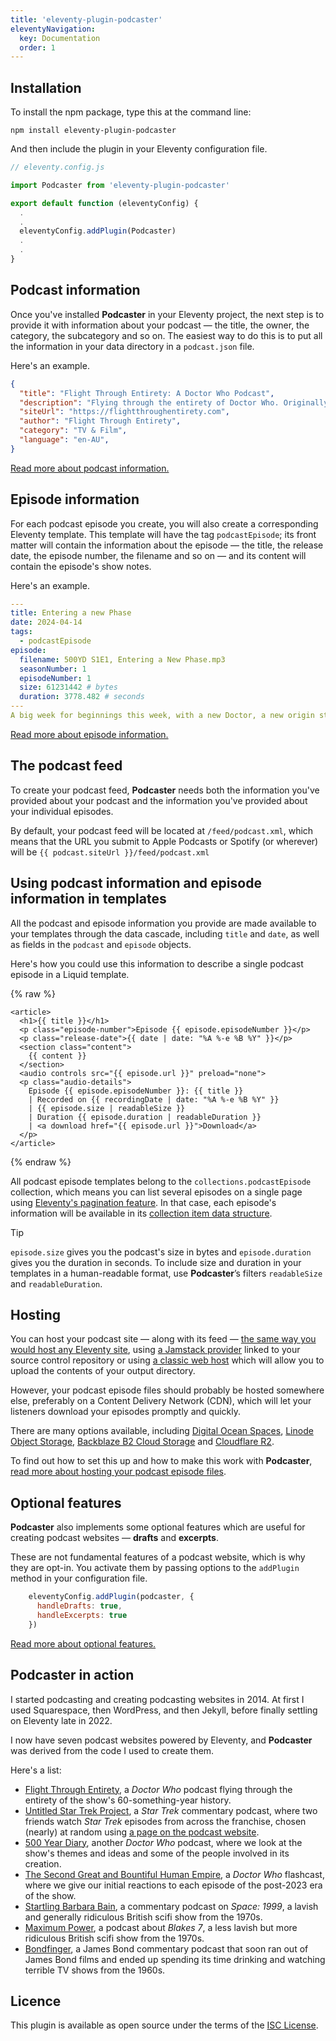 ```yaml
---
title: 'eleventy-plugin-podcaster'
eleventyNavigation:
  key: Documentation
  order: 1
---
```

## Installation

To install the npm package, type this at the command line:

```shell
npm install eleventy-plugin-podcaster
```

And then include the plugin in your Eleventy configuration file.

```js
// eleventy.config.js

import Podcaster from 'eleventy-plugin-podcaster'

export default function (eleventyConfig) {
  .
  .
  eleventyConfig.addPlugin(Podcaster)
  .
  .
}
```

## Podcast information

Once you've installed **Podcaster** in your Eleventy project, the next step is to provide it with information about your podcast — the title, the owner, the category, the subcategory and so on. The easiest way to do this is to put all the information in your data directory in a `podcast.json` file.

Here's an example.

```json
{
  "title": "Flight Through Entirety: A Doctor Who Podcast",
  "description": "Flying through the entirety of Doctor Who. Originally with cake, but now with guests.",
  "siteUrl": "https://flightthroughentirety.com",
  "author": "Flight Through Entirety",
  "category": "TV & Film",
  "language": "en-AU",
}
```

[Read more about podcast information.](podcast-information.md)

## Episode information

For each podcast episode you create, you will also create a corresponding Eleventy template. This template will have the tag `podcastEpisode`; its front matter will contain the information about the episode — the title, the release date, the episode number, the filename and so on — and its content will contain the episode's show notes.

Here's an example.

```yaml
---
title: Entering a new Phase
date: 2024-04-14
tags:
  - podcastEpisode
episode:
  filename: 500YD S1E1, Entering a New Phase.mp3
  seasonNumber: 1
  episodeNumber: 1
  size: 61231442 # bytes
  duration: 3778.482 # seconds
---
A big week for beginnings this week, with a new Doctor, a new origin story for the Daleks, and a whole new approach to defeating the bad guys. Oh, and a new podcast to discuss them all on. So let's welcome Patrick Troughton to the studio floor, as we discuss _The Power of the Daleks_.

```

[Read more about episode information.](episode-information.md)

## The podcast feed

To create your podcast feed, **Podcaster** needs both the information you've provided about your podcast and the information you've provided about your individual episodes.

By default, your podcast feed will be located at `/feed/podcast.xml`, which means that the URL you submit to Apple Podcasts or Spotify (or wherever) will be `{{ podcast.siteUrl }}/feed/podcast.xml`

## Using podcast information and episode information in templates

All the podcast and episode information you provide are made available to your templates through the data cascade, including `title` and `date`, as well as fields in the `podcast` and `episode` objects.

Here's how you could use this information to describe a single podcast episode in a Liquid template.

{% raw %}

```liquid
<article>
  <h1>{{ title }}</h1>
  <p class="episode-number">Episode {{ episode.episodeNumber }}</p>
  <p class="release-date">{{ date | date: "%A %-e %B %Y" }}</p>
  <section class="content">
    {{ content }}
  </section>
  <audio controls src="{{ episode.url }}" preload="none">
  <p class="audio-details">
    Episode {{ episode.episodeNumber }}: {{ title }}
    | Recorded on {{ recordingDate | date: "%A %-e %B %Y" }}
    | {{ episode.size | readableSize }}
    | Duration {{ episode.duration | readableDuration }}
    | <a download href="{{ episode.url }}">Download</a>
  </p>
</article>
```

{% endraw %}

All podcast episode templates belong to the `collections.podcastEpisode` collection, which means you can list several episodes on a single page using [Eleventy's pagination feature][pagination]. In that case, each episode's  information will be available in its [collection item data structure][item].

[pagination]: https://www.11ty.dev/docs/pagination/
[item]: https://www.11ty.dev/docs/collections/#collection-item-data-structure

> [!TIP]
> `episode.size` gives you the podcast's size in bytes and `episode.duration`
> gives you the duration in seconds. To include size and duration
> in your templates in a human-readable format, use **Podcaster**’s filters
> `readableSize` and `readableDuration`.

## Hosting

You can host your podcast site — along with its feed — [the same way you would host any Eleventy site][hosting], using [a Jamstack provider][] linked to your source control repository or using [a classic web host][] which will allow you to upload the contents of your output directory.

[hosting]: https://www.11ty.dev/docs/deployment/
[a Jamstack provider]: https://www.11ty.dev/docs/deployment/#jamstack-providers
[a classic web host]: https://www.11ty.dev/docs/deployment/#classic-web-hosts

However, your podcast episode files should probably be hosted somewhere else, preferably on a Content Delivery Network (CDN), which will let your listeners download your episodes promptly and quickly.

There are many options available, including [Digital Ocean Spaces][], [Linode Object Storage][], [Backblaze B2 Cloud Storage][] and [Cloudflare R2][].

[Digital Ocean Spaces]: https://www.digitalocean.com/products/spaces
[Linode Object Storage]: https://www.linode.com/products/object-storage/
[Backblaze B2 Cloud Storage]: https://www.backblaze.com/cloud-storage
[Cloudflare R2]: https://developers.cloudflare.com/r2/

To find out how to set this up and how to make this work with **Podcaster**, [read more about hosting your podcast episode files][episode-file-hosting].

[episode-file-hosting]: hosting.md

## Optional features

**Podcaster** also implements some optional features which are useful for creating podcast websites — **drafts** and **excerpts**.

These are not fundamental features of a podcast website, which is why they are opt-in. You activate them by passing options to the `addPlugin` method in your configuration file.

```js
    eleventyConfig.addPlugin(podcaster, {
      handleDrafts: true,
      handleExcerpts: true
    })
```

[Read more about optional features.](optional-features.md)

## Podcaster in action

I started podcasting and creating podcasting websites in 2014. At first I used Squarespace, then WordPress, and then Jekyll, before finally settling on Eleventy late in 2022.

I now have seven podcast websites powered by Eleventy, and **Podcaster** was derived from the code I used to create them.

Here's a list:

- [Flight Through Entirety](https://flightthroughentirety.com), a _Doctor Who_ podcast flying through the entirety of the show's 60-something-year history.
- [Untitled Star Trek Project](https://untitledstartrekproject.com), a _Star Trek_ commentary podcast, where two friends watch _Star Trek_ episodes from across the franchise, chosen (nearly) at random using [a page on the podcast website](https://untitledstartrekproject.com/randomiser).
- [500 Year Diary](https://500yeardiary.com), another _Doctor Who_ podcast, where we look at the show's themes and ideas and some of the people involved in its creation.
- [The Second Great and Bountiful Human Empire](https://thesecondgreatandbountifulhumanempire.com), a _Doctor Who_ flashcast, where we give our initial reactions to each episode of the post-2023 era of the show.
- [Startling Barbara Bain](https://startlingbarbarabain.com), a commentary podcast on _Space: 1999_, a lavish and generally ridiculous British scifi show from the 1970s.
- [Maximum Power](https://maximumpowerpodcast.com), a podcast about _Blakes 7_, a less lavish but more ridiculous British scifi show from the 1970s.
- [Bondfinger](https://bondfinger.com), a James Bond commentary podcast that soon ran out of James Bond films and ended up spending its time drinking and watching terrible TV shows from the 1960s.

## Licence

This plugin is available as open source under the terms of the [ISC License](https://opensource.org/licenses/ISC).
